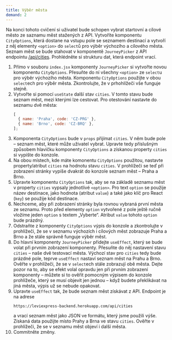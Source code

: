 ```yaml
---
title: Výběr města 
demand: 2
---
```


Na konci tohoto cvičení si uživatel bude schopen vybrat startovní a cílové město ze saznamu měst stažených z API. Vytvoříte komponentu `CityOptions`, která dostane na vstupu pole se seznamem destinací a vytvoří z něj elementy `<option>` do `select`ů pro výběr výchozího a cílového města. Seznam měst se bude stahovat v komponentě `JourneyPicker` z API endpointu [/api/cities](https://leviexpress-backend.herokuapp.com/api/cities). Prohlédněte si strukturu dat, která endpoint vrací.

1. Přímo v souboru `index.jsx` komponenty `JourneyPicker` si vytvořte novou komponentu `CityOptions`. Přesuňte do ní všechny `<option>` ze `select`u pro výběr výchozího města. Komponentu `CityOptions` použijte v obou `select`ech pro výběr města. Zkontrolujte, že v prhohlížeči vše funguje stejně.
1. Vytvořte si pomocí `useState` další stav `cities`. V tomto stavu bude seznam měst, mezi kterými lze cestovat. Pro otestování nastavte do seznamu dvě města:
   ```js
   [
     { name: 'Praha', code: 'CZ-PRG' },
     { name: 'Brno', code: 'CZ-BRQ' },
   ];
   ```
1. Komponenta `CityOptions` bude v `props` přijímat `cities`. V něm bude pole – seznam měst, které může uživatel vybrat. Upravte tedy příslušným způsobem hlavičku komponenty `CityOptions` a získanou property `cities` si vypište do konzole.
1. Na obou místech, kde máte komonentu `CityOptions` použitou, nastavte property/atribut `cities` na hodnotu stavu `cities`. V prohlížeči se teď při zobrazení stránky vypíše dvakrát do konzole seznam měst – Praha a Brno.
1. Upravte komponentu `CityOptions` tak, aby se na základě seznamu měst v property `cities` vypsaly jednotlivé `<option>`. Pro text `option` se použije název destinace, jako hodnota (atribut `value`) a také jako klíč pro React (`key`) se použije kód destinace.
1. Nechceme, aby při zobrazení stránky byla rovnou vybraná první města ze seznamu. Proto před elementy `option` vytvořené z pole ještě ručně vložíme jeden `option` s textem „Vyberte“. Atribut `value` tohoto `option` bude prázdný.
1. Odstraňte z komponenty `CityOptions` výpis do konzole a zkontrolujte v prohlížeči, že se v seznamu výchozích i cílových měst zobrazuje Praha a Brno a že stále správně funguje výběr měst.
1. Do hlavní komponenty `JourneyPicker` přidejte `useEffect`, který se bude volat při prvním zobrazení komponenty. Přesuňte do něj nastavení stavu `cities` – naše dvě testovací města. Výchozí stav pro `cities` tedy bude prázdné pole, teprve `useEffect` nastaví seznam měst na Prahu a Brno. Ověřte v prohlížeči, že se v `select`ech stále zobrazují obě města. Dejte pozor na to, aby se efekt volal opravdu jen při prvním zobrazení komponenty – můžete si to ověřit pomocným výpisem do konzole prohlížeče, který se musí objevit jen jednou – když budete překlikávat na jiná města, výpis už se nebude opakovat.
1. Upravte `useEffect` tak, že bude seznam měst získávat z API. Endpoint je na adrese 
   ```
   https://leviexpress-backend.herokuapp.com/api/cities
   ```
   a vrací seznam měst jako JSON ve formátu, který jsme použili výše. Získaná data použijte místo Prahy a Brna ve stavu `cities`. Ověřte v prohlížeči, že se v seznamu měst objeví i
   další města.
1. Commitněte změny.
